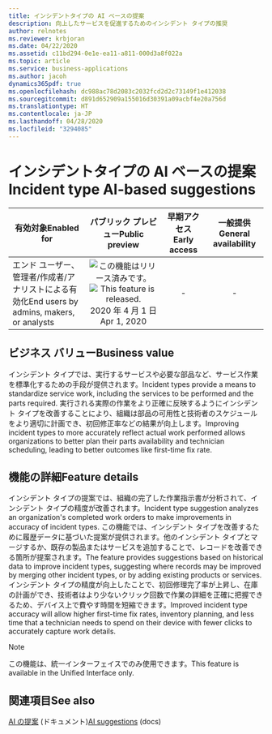 ```yaml
---
title: インシデントタイプの AI ベースの提案
description: 向上したサービスを促進するためのインシデント タイプの推奨
author: relnotes
ms.reviewer: krbjoran
ms.date: 04/22/2020
ms.assetid: c11bd294-0e1e-ea11-a811-000d3a8f022a
ms.topic: article
ms.service: business-applications
ms.author: jacoh
dynamics365pdf: true
ms.openlocfilehash: dc988ac78d2083c2032fcd2d2c73149f1e412038
ms.sourcegitcommit: d891d652909a155016d30391a09acbf4e20a756d
ms.translationtype: HT
ms.contentlocale: ja-JP
ms.lasthandoff: 04/28/2020
ms.locfileid: "3294085"
---
```

# <a name="incident-type-ai-based-suggestions"></a><span data-ttu-id="4435e-103">インシデントタイプの AI ベースの提案</span><span class="sxs-lookup"><span data-stu-id="4435e-103">Incident type AI-based suggestions</span></span>


| <span data-ttu-id="4435e-104">有効対象</span><span class="sxs-lookup"><span data-stu-id="4435e-104">Enabled for</span></span>    |  <span data-ttu-id="4435e-105">パブリック プレビュー</span><span class="sxs-lookup"><span data-stu-id="4435e-105">Public preview</span></span> | <span data-ttu-id="4435e-106">早期アクセス</span><span class="sxs-lookup"><span data-stu-id="4435e-106">Early access</span></span> | <span data-ttu-id="4435e-107">一般提供</span><span class="sxs-lookup"><span data-stu-id="4435e-107">General availability</span></span> | 
| ---------- | :----------: |:----------: |:----------: |
|<span data-ttu-id="4435e-108">エンド ユーザー、管理者/作成者/アナリストによる有効化</span><span class="sxs-lookup"><span data-stu-id="4435e-108">End users by admins, makers, or analysts</span></span>|<span data-ttu-id="4435e-109">![この機能はリリース済みです。](/dynamics365-release-plan/media/green-checkmark.png "この機能はリリース済みです。")</span><span class="sxs-lookup"><span data-stu-id="4435e-109">![This feature is released.](/dynamics365-release-plan/media/green-checkmark.png "This feature is released.")</span></span> <span data-ttu-id="4435e-110">2020 年 4 月 1 日</span><span class="sxs-lookup"><span data-stu-id="4435e-110">Apr 1, 2020</span></span>|-| -|


## <a name="business-value"></a><span data-ttu-id="4435e-111">ビジネス バリュー</span><span class="sxs-lookup"><span data-stu-id="4435e-111">Business value</span></span>
<!-- bv start -->
<span data-ttu-id="4435e-112">インシデント タイプでは、実行するサービスや必要な部品など、サービス作業を標準化するための手段が提供されます。</span><span class="sxs-lookup"><span data-stu-id="4435e-112">Incident types provide a means to standardize service work, including the services to be performed and the parts required.</span></span> <span data-ttu-id="4435e-113">実行される実際の作業をより正確に反映するようにインシデント タイプを改善することにより、組織は部品の可用性と技術者のスケジュールをより適切に計画でき、初回修正率などの結果が向上します。</span><span class="sxs-lookup"><span data-stu-id="4435e-113">Improving incident types to more accurately reflect actual work performed allows organizations to better plan their parts availability and technician scheduling, leading to better outcomes like first-time fix rate.</span></span>
<!-- bv end -->



## <a name="feature-details"></a><span data-ttu-id="4435e-114">機能の詳細</span><span class="sxs-lookup"><span data-stu-id="4435e-114">Feature details</span></span>
<!--feature detail start -->
<span data-ttu-id="4435e-115">インシデント タイプの提案では、組織の完了した作業指示書が分析されて、インシデント タイプの精度が改善されます。</span><span class="sxs-lookup"><span data-stu-id="4435e-115">Incident type suggestion analyzes an organization's completed work orders to make improvements in accuracy of incident types.</span></span> <span data-ttu-id="4435e-116">この機能では、インシデント タイプを改善するために履歴データに基づいた提案が提供されます。他のインシデント タイプとマージするか、既存の製品またはサービスを追加することで、レコードを改善できる箇所が提案されます。</span><span class="sxs-lookup"><span data-stu-id="4435e-116">The feature provides suggestions based on historical data to improve incident types, suggesting where records may be improved by merging other incident types, or by adding existing products or services.</span></span> <span data-ttu-id="4435e-117">インシデント タイプの精度が向上したことで、初回修理完了率が上昇し、在庫の計画ができ、技術者はより少ないクリック回数で作業の詳細を正確に把握できるため、デバイス上で費やす時間を短縮できます。</span><span class="sxs-lookup"><span data-stu-id="4435e-117">Improved incident type accuracy will allow higher first-time fix rates, inventory planning, and less time that a technician needs to spend on their device with fewer clicks to accurately capture work details.</span></span>
<!--feature detail end -->


> [!NOTE]
> <span data-ttu-id="4435e-118">この機能は、統一インターフェイスでのみ使用できます。</span><span class="sxs-lookup"><span data-stu-id="4435e-118">This feature is available in the Unified Interface only.</span></span>







## <a name="see-also"></a><span data-ttu-id="4435e-119">関連項目</span><span class="sxs-lookup"><span data-stu-id="4435e-119">See also</span></span>

<!--docs start-->
<span data-ttu-id="4435e-120">[AI の提案](https://docs.microsoft.com/dynamics365/field-service/configure-incident-types#ai-suggestions) (ドキュメント)</span><span class="sxs-lookup"><span data-stu-id="4435e-120">[AI suggestions](https://docs.microsoft.com/dynamics365/field-service/configure-incident-types#ai-suggestions) (docs)</span></span>
<!--docs end-->
